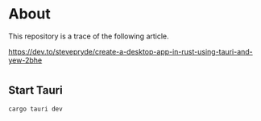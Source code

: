 # About
This repository is a trace of the following article.

https://dev.to/stevepryde/create-a-desktop-app-in-rust-using-tauri-and-yew-2bhe

# 
## Start Tauri 
```bash
cargo tauri dev
```
